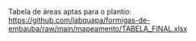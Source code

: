 Tabela de áreas aptas para o plantio: https://github.com/labquapa/formigas-de-embauba/raw/main/mapeamento/TABELA_FINAL.xlsx
